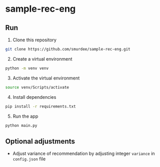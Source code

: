 # sample-rec-eng

## Run

1. Clone this repository

```bash
git clone https://github.com/smurdee/sample-rec-eng.git
```
2. Create a virtual environment

```bash
python -m venv venv
```

3. Activate the virtual environment

```bash
source venv/Scripts/activate
```

4. Install dependencies

```bash
pip install -r requirements.txt
```

5. Run the app

```bash
python main.py
```

## Optional adjustments

- Adjust variance of recommendation by adjusting integer `variance` in `config.json` file
